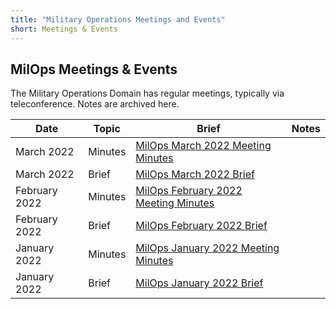 ```yaml
---
title: "Military Operations Meetings and Events"
short: Meetings & Events
---
```


## MilOps Meetings & Events

The Military Operations Domain has regular meetings, typically via teleconference. Notes are archived here.

|Date|Topic|Brief|Notes|
|---|---|---|---|
|March 2022|Minutes|[MilOps March 2022 Meeting Minutes](MILOPS-Domain-Mar-2022-Meeting-Notes.pdf)||
|March 2022|Brief|[MilOps March 2022 Brief](NIEM_MilOps_09Mar22_StakeholderEngagement_v0.1.pdf)||
|February 2022|Minutes|[MilOps February 2022 Meeting Minutes](MILOPS-Domain-Feb-2022-Meeting-Notes.pdf)||
|February 2022|Brief|[MilOps February 2022 Brief](NIEM_MilOps_09Feb22_StakeholderEngagement_v0.1.pdf)||
|January 2022|Minutes|[MilOps January 2022 Meeting Minutes](MILOPS-Domain-January-2022-Meeting-Notes.pdf)||
|January 2022|Brief|[MilOps January 2022 Brief](NIEM_MilOps_12Jan22_StakeholderEngagement_v0.1.pdf)||

